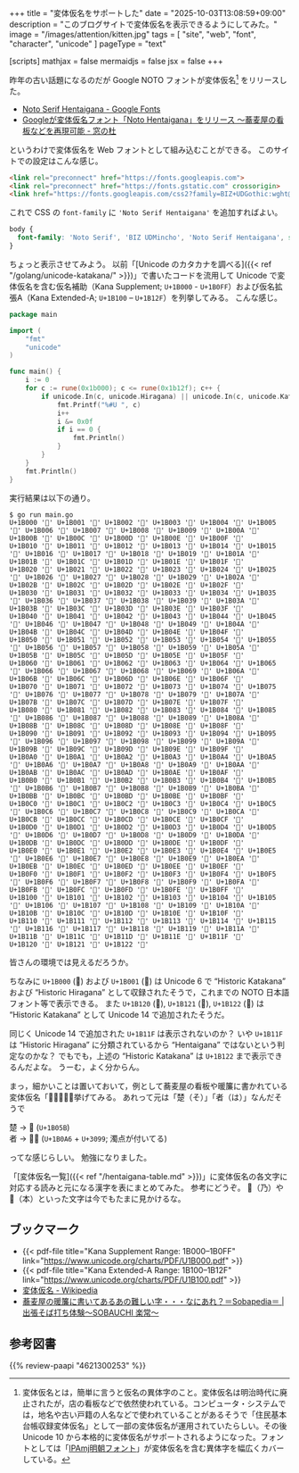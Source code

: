 +++
title = "変体仮名をサポートした"
date =  "2025-10-03T13:08:59+09:00"
description = "このブログサイトで変体仮名を表示できるようにしてみた。"
image = "/images/attention/kitten.jpg"
tags = [ "site", "web", "font", "character", "unicode" ]
pageType = "text"

[scripts]
  mathjax = false
  mermaidjs = false
  jsx = false
+++

昨年の古い話題になるのだが Google NOTO フォントが変体仮名[^h1] をリリースした。

[^h1]: 変体仮名とは，簡単に言うと仮名の異体字のこと。変体仮名は明治時代に廃止されたが，店の看板などで依然使われている。コンピュータ・システムでは，地名や古い戸籍の人名などで使われていることがあるそうで「住民基本台帳収録変体仮名」として一部の変体仮名が運用されていたらしい。その後 Unicode 10 から本格的に変体仮名がサポートされるようになった。フォントとしては「[IPAmj明朝フォント](https://moji.or.jp/mojikiban/font/ "IPAmj明朝フォント | 一般社団法人 文字情報技術促進協議会")」が変体仮名を含む異体字を幅広くカバーしている。

- [Noto Serif Hentaigana - Google Fonts](https://fonts.google.com/noto/specimen/Noto+Serif+Hentaigana)
- [Googleが変体仮名フォント「Noto Hentaigana」をリリース ～蕎麦屋の看板などを再現可能 - 窓の杜](https://forest.watch.impress.co.jp/docs/news/1581369.html)

というわけで変体仮名を Web フォントとして組み込むことができる。
このサイトでの設定はこんな感じ。

```html
<link rel="preconnect" href="https://fonts.googleapis.com">
<link rel="preconnect" href="https://fonts.gstatic.com" crossorigin>
<link href="https://fonts.googleapis.com/css2?family=BIZ+UDGothic:wght@400;700&family=BIZ+UDMincho:wght@400;700&family=Intel+One+Mono:wght@400;700&family=Noto+Color+Emoji&family=Noto+Sans:wght@400;700&family=Noto+Serif+Hentaigana:wght@400;700&family=Noto+Serif:wght@400;700&display=swap" rel="stylesheet">
```

これで CSS の `font-family` に `'Noto Serif Hentaigana'` を追加すればよい。

```css
body {
  font-family: 'Noto Serif', 'BIZ UDMincho', 'Noto Serif Hentaigana', serif;
}
```

ちょっと表示させてみよう。
以前「[Unicode のカタカナを調べる]({{< ref "/golang/unicode-katakana/" >}})」で書いたコードを流用して Unicode で変体仮名を含む仮名補助（Kana Supplement; `U+1B000` - `U+1B0FF`）および仮名拡張A（Kana Extended-A; `U+1B100` – `U+1B12F`）を列挙してみる。
こんな感じ。

```go
package main

import (
    "fmt"
    "unicode"
)

func main() {
    i := 0
    for c := rune(0x1b000); c <= rune(0x1b12f); c++ {
        if unicode.In(c, unicode.Hiragana) || unicode.In(c, unicode.Katakana) {
            fmt.Printf("%#U ", c)
            i++
            i &= 0x0f
            if i == 0 {
                fmt.Println()
            }
        }
    }
    fmt.Println()
}
```

実行結果は以下の通り。

```text
$ go run main.go
U+1B000 '𛀀' U+1B001 '𛀁' U+1B002 '𛀂' U+1B003 '𛀃' U+1B004 '𛀄' U+1B005 '𛀅' U+1B006 '𛀆' U+1B007 '𛀇' U+1B008 '𛀈' U+1B009 '𛀉' U+1B00A '𛀊' U+1B00B '𛀋' U+1B00C '𛀌' U+1B00D '𛀍' U+1B00E '𛀎' U+1B00F '𛀏' 
U+1B010 '𛀐' U+1B011 '𛀑' U+1B012 '𛀒' U+1B013 '𛀓' U+1B014 '𛀔' U+1B015 '𛀕' U+1B016 '𛀖' U+1B017 '𛀗' U+1B018 '𛀘' U+1B019 '𛀙' U+1B01A '𛀚' U+1B01B '𛀛' U+1B01C '𛀜' U+1B01D '𛀝' U+1B01E '𛀞' U+1B01F '𛀟' 
U+1B020 '𛀠' U+1B021 '𛀡' U+1B022 '𛀢' U+1B023 '𛀣' U+1B024 '𛀤' U+1B025 '𛀥' U+1B026 '𛀦' U+1B027 '𛀧' U+1B028 '𛀨' U+1B029 '𛀩' U+1B02A '𛀪' U+1B02B '𛀫' U+1B02C '𛀬' U+1B02D '𛀭' U+1B02E '𛀮' U+1B02F '𛀯' 
U+1B030 '𛀰' U+1B031 '𛀱' U+1B032 '𛀲' U+1B033 '𛀳' U+1B034 '𛀴' U+1B035 '𛀵' U+1B036 '𛀶' U+1B037 '𛀷' U+1B038 '𛀸' U+1B039 '𛀹' U+1B03A '𛀺' U+1B03B '𛀻' U+1B03C '𛀼' U+1B03D '𛀽' U+1B03E '𛀾' U+1B03F '𛀿' 
U+1B040 '𛁀' U+1B041 '𛁁' U+1B042 '𛁂' U+1B043 '𛁃' U+1B044 '𛁄' U+1B045 '𛁅' U+1B046 '𛁆' U+1B047 '𛁇' U+1B048 '𛁈' U+1B049 '𛁉' U+1B04A '𛁊' U+1B04B '𛁋' U+1B04C '𛁌' U+1B04D '𛁍' U+1B04E '𛁎' U+1B04F '𛁏' 
U+1B050 '𛁐' U+1B051 '𛁑' U+1B052 '𛁒' U+1B053 '𛁓' U+1B054 '𛁔' U+1B055 '𛁕' U+1B056 '𛁖' U+1B057 '𛁗' U+1B058 '𛁘' U+1B059 '𛁙' U+1B05A '𛁚' U+1B05B '𛁛' U+1B05C '𛁜' U+1B05D '𛁝' U+1B05E '𛁞' U+1B05F '𛁟' 
U+1B060 '𛁠' U+1B061 '𛁡' U+1B062 '𛁢' U+1B063 '𛁣' U+1B064 '𛁤' U+1B065 '𛁥' U+1B066 '𛁦' U+1B067 '𛁧' U+1B068 '𛁨' U+1B069 '𛁩' U+1B06A '𛁪' U+1B06B '𛁫' U+1B06C '𛁬' U+1B06D '𛁭' U+1B06E '𛁮' U+1B06F '𛁯' 
U+1B070 '𛁰' U+1B071 '𛁱' U+1B072 '𛁲' U+1B073 '𛁳' U+1B074 '𛁴' U+1B075 '𛁵' U+1B076 '𛁶' U+1B077 '𛁷' U+1B078 '𛁸' U+1B079 '𛁹' U+1B07A '𛁺' U+1B07B '𛁻' U+1B07C '𛁼' U+1B07D '𛁽' U+1B07E '𛁾' U+1B07F '𛁿' 
U+1B080 '𛂀' U+1B081 '𛂁' U+1B082 '𛂂' U+1B083 '𛂃' U+1B084 '𛂄' U+1B085 '𛂅' U+1B086 '𛂆' U+1B087 '𛂇' U+1B088 '𛂈' U+1B089 '𛂉' U+1B08A '𛂊' U+1B08B '𛂋' U+1B08C '𛂌' U+1B08D '𛂍' U+1B08E '𛂎' U+1B08F '𛂏' 
U+1B090 '𛂐' U+1B091 '𛂑' U+1B092 '𛂒' U+1B093 '𛂓' U+1B094 '𛂔' U+1B095 '𛂕' U+1B096 '𛂖' U+1B097 '𛂗' U+1B098 '𛂘' U+1B099 '𛂙' U+1B09A '𛂚' U+1B09B '𛂛' U+1B09C '𛂜' U+1B09D '𛂝' U+1B09E '𛂞' U+1B09F '𛂟' 
U+1B0A0 '𛂠' U+1B0A1 '𛂡' U+1B0A2 '𛂢' U+1B0A3 '𛂣' U+1B0A4 '𛂤' U+1B0A5 '𛂥' U+1B0A6 '𛂦' U+1B0A7 '𛂧' U+1B0A8 '𛂨' U+1B0A9 '𛂩' U+1B0AA '𛂪' U+1B0AB '𛂫' U+1B0AC '𛂬' U+1B0AD '𛂭' U+1B0AE '𛂮' U+1B0AF '𛂯' 
U+1B0B0 '𛂰' U+1B0B1 '𛂱' U+1B0B2 '𛂲' U+1B0B3 '𛂳' U+1B0B4 '𛂴' U+1B0B5 '𛂵' U+1B0B6 '𛂶' U+1B0B7 '𛂷' U+1B0B8 '𛂸' U+1B0B9 '𛂹' U+1B0BA '𛂺' U+1B0BB '𛂻' U+1B0BC '𛂼' U+1B0BD '𛂽' U+1B0BE '𛂾' U+1B0BF '𛂿' 
U+1B0C0 '𛃀' U+1B0C1 '𛃁' U+1B0C2 '𛃂' U+1B0C3 '𛃃' U+1B0C4 '𛃄' U+1B0C5 '𛃅' U+1B0C6 '𛃆' U+1B0C7 '𛃇' U+1B0C8 '𛃈' U+1B0C9 '𛃉' U+1B0CA '𛃊' U+1B0CB '𛃋' U+1B0CC '𛃌' U+1B0CD '𛃍' U+1B0CE '𛃎' U+1B0CF '𛃏' 
U+1B0D0 '𛃐' U+1B0D1 '𛃑' U+1B0D2 '𛃒' U+1B0D3 '𛃓' U+1B0D4 '𛃔' U+1B0D5 '𛃕' U+1B0D6 '𛃖' U+1B0D7 '𛃗' U+1B0D8 '𛃘' U+1B0D9 '𛃙' U+1B0DA '𛃚' U+1B0DB '𛃛' U+1B0DC '𛃜' U+1B0DD '𛃝' U+1B0DE '𛃞' U+1B0DF '𛃟' 
U+1B0E0 '𛃠' U+1B0E1 '𛃡' U+1B0E2 '𛃢' U+1B0E3 '𛃣' U+1B0E4 '𛃤' U+1B0E5 '𛃥' U+1B0E6 '𛃦' U+1B0E7 '𛃧' U+1B0E8 '𛃨' U+1B0E9 '𛃩' U+1B0EA '𛃪' U+1B0EB '𛃫' U+1B0EC '𛃬' U+1B0ED '𛃭' U+1B0EE '𛃮' U+1B0EF '𛃯' 
U+1B0F0 '𛃰' U+1B0F1 '𛃱' U+1B0F2 '𛃲' U+1B0F3 '𛃳' U+1B0F4 '𛃴' U+1B0F5 '𛃵' U+1B0F6 '𛃶' U+1B0F7 '𛃷' U+1B0F8 '𛃸' U+1B0F9 '𛃹' U+1B0FA '𛃺' U+1B0FB '𛃻' U+1B0FC '𛃼' U+1B0FD '𛃽' U+1B0FE '𛃾' U+1B0FF '𛃿' 
U+1B100 '𛄀' U+1B101 '𛄁' U+1B102 '𛄂' U+1B103 '𛄃' U+1B104 '𛄄' U+1B105 '𛄅' U+1B106 '𛄆' U+1B107 '𛄇' U+1B108 '𛄈' U+1B109 '𛄉' U+1B10A '𛄊' U+1B10B '𛄋' U+1B10C '𛄌' U+1B10D '𛄍' U+1B10E '𛄎' U+1B10F '𛄏' 
U+1B110 '𛄐' U+1B111 '𛄑' U+1B112 '𛄒' U+1B113 '𛄓' U+1B114 '𛄔' U+1B115 '𛄕' U+1B116 '𛄖' U+1B117 '𛄗' U+1B118 '𛄘' U+1B119 '𛄙' U+1B11A '𛄚' U+1B11B '𛄛' U+1B11C '𛄜' U+1B11D '𛄝' U+1B11E '𛄞' U+1B11F '𛄟' 
U+1B120 '𛄠' U+1B121 '𛄡' U+1B122 '𛄢'
```

皆さんの環境では見えるだろうか。

ちなみに `U+1B000` (&#x1B000;) および `U+1B001` (&#x1B001;) は Unicode 6 で “Historic Katakana” および “Historic Hiragana” として収録されたそうで，これまでの NOTO 日本語フォント等で表示できる。
また `U+1B120` (&#x1B120;), `U+1B121` (&#x1B121;), `U+1B122` (&#x1B122;) は “Historic Katakana” として Unicode 14 で追加されたそうだ。

同じく Unicode 14 で追加された `U+1B11F` は表示されないのか？ いや `U+1B11F` は “Historic Hiragana” に分類されているから “Hentaigana” ではないという判定なのかな？ でもでも，上述の “Historic Katakana” は `U+1B122` まで表示できるんだよな。
うーむ，よく分からん。

まっ，細かいことは置いておいて，例として蕎麦屋の看板や暖簾に書かれている変体仮名「&#x1B05B;&#x1B0A6;&#x3099;」を挙げてみる。
あれって元は「楚（そ）」「者（は）」なんだそうで

楚 → &#x1B05B; (`U+1B05B`)<br>
者 → &#x1B0A6;&#x3099; (`U+1B0A6` + `U+3099`; 濁点が付いてる)<br>

ってな感じらしい。
勉強になりました。

「[変体仮名一覧]({{< ref "/hentaigana-table.md" >}})」に変体仮名の各文字に対応する読みと元になる漢字を表にまとめてみた。
参考にどうぞ。
&#x1b099;（乃）や &#x1b0c0;（本）といった文字は今でもたまに見かけるな。

## ブックマーク

- {{< pdf-file title="Kana Supplement Range: 1B000–1B0FF" link="https://www.unicode.org/charts/PDF/U1B000.pdf" >}}
- {{< pdf-file title="Kana Extended-A Range: 1B100–1B12F" link="https://www.unicode.org/charts/PDF/U1B100.pdf" >}}
- [変体仮名 - Wikipedia](https://ja.wikipedia.org/wiki/%E5%A4%89%E4%BD%93%E4%BB%AE%E5%90%8D)
- [蕎麦屋の暖簾に書いてあるあの難しい字・・・なにあれ？＝Sobapedia＝ | 出張そば打ち体験～SOBAUCHI 楽常～](https://rakujyo.com/blog/sobaya-anoji/)

## 参考図書

{{% review-paapi "4621300253" %}} <!-- プログラミング言語Go -->
